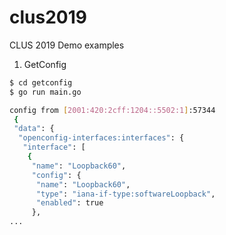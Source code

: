 # clus2019

CLUS 2019 Demo examples

1. GetConfig

```bash
$ cd getconfig
$ go run main.go

config from [2001:420:2cff:1204::5502:1]:57344
 {
 "data": {
  "openconfig-interfaces:interfaces": {
   "interface": [
    {
     "name": "Loopback60",
     "config": {
      "name": "Loopback60",
      "type": "iana-if-type:softwareLoopback",
      "enabled": true
     },
...
```
